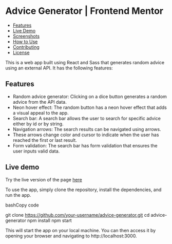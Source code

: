 # Advice Generator | Frontend Mentor

- [Features](#features)
- [Live Demo](#live-demo)
- [Screenshots](#screenshots)
- [How to Use](#how-to-use)
- [Contributing](#contributing)
- [License](#license)

This is a web app built using React and Sass that generates random advice using an external API. It has the following features:

## <a id="features">Features</a>

- Random advice generator: Clicking on a dice button generates a random advice from the API data.
- Neon hover effect: The random button has a neon hover effect that adds a visual appeal to the app.
- Search bar: A search bar allows the user to search for specific advice either by id or by string.
- Navigation arrows: The search results can be navigated using arrows. 
- These arrows change color and cursor to indicate when the user has reached the first or last result.
- Form validation: The search bar has form validation that ensures the user inputs valid data.

## <a id="live-demo">Live demo</a>

Try the live version of the page [here](https://advice-generator-react-omega.vercel.app/)



To use the app, simply clone the repository, install the dependencies, and run the app.

bashCopy code

git clone https://github.com/your-username/advice-generator.git cd advice-generator npm install npm start 

This will start the app on your local machine. You can then access it by opening your browser and navigating to http://localhost:3000.



